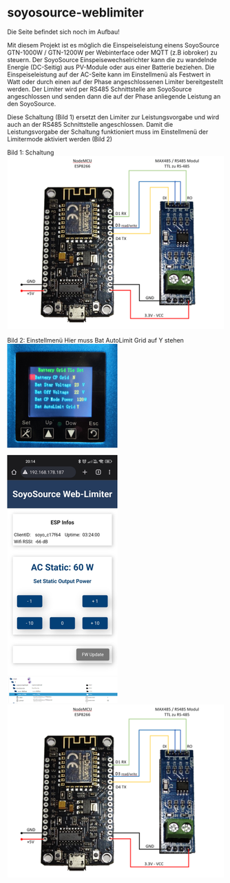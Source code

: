 # soyosource-weblimiter

Die Seite befindet sich noch im Aufbau!

Mit diesem Projekt ist es möglich die Einspeiseleistung einens SoyoSource GTN-1000W / GTN-1200W per Webinterface oder MQTT (z.B iobroker) zu steuern.
Der SoyoSource Einspeisewechselrichter kann die zu wandelnde Energie (DC-Seitig) aus PV-Module oder aus einer Batterie beziehen. Die Einspeiseleistung auf der AC-Seite kann im Einstellmenü als Festwert in Watt oder durch einen auf der Phase angeschlossenen Limiter bereitgestellt werden. Der Limiter wird per RS485 Schnittstelle am SoyoSource angeschlossen und senden dann die auf der Phase anliegende Leistung an den SoyoSource.

Diese Schaltung (Bild 1) ersetzt den Limiter zur Leistungsvorgabe und wird auch an der RS485 Schnittstelle angeschlossen. Damit die Leistungsvorgabe der Schaltung funktioniert muss im Einstellmenü der Limitermode aktiviert werden (Bild 2) 

Bild 1: Schaltung
<img src="https://github.com/matlen67/soyosource-weblimiter/blob/main/images/wiring_nodemcu_rs485.png" width="512">

Bild 2: Einstellmenü
Hier muss Bat AutoLimit Grid auf Y stehen
<img src="https://github.com/matlen67/soyosource-weblimiter/blob/main/images/display_setup.jpg" width="256">
  



<img src="https://github.com/matlen67/soyosource-weblimiter/blob/main/images/Webif_20230209_2015.jpg" width="256">

<img src="https://github.com/matlen67/soyosource-weblimiter/blob/main/images/iobroker_mqtt.png" width="256">

<img src="https://github.com/matlen67/soyosource-weblimiter/blob/main/images/wiring_nodemcu_rs485.png" width="512">

